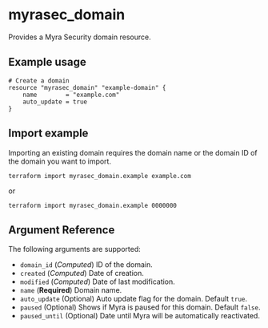 # myrasec_domain

Provides a Myra Security domain resource.

## Example usage

```hcl
# Create a domain
resource "myrasec_domain" "example-domain" {
    name        = "example.com"
    auto_update = true
}
```

## Import example
Importing an existing domain requires the domain name or the domain ID of the domain you want to import.
```hcl
terraform import myrasec_domain.example example.com
```
or  
```hcl
terraform import myrasec_domain.example 0000000
```
## Argument Reference

The following arguments are supported:

* `domain_id` (*Computed*) ID of the domain.
* `created` (*Computed*) Date of creation.
* `modified` (*Computed*) Date of last modification.
* `name` (**Required**) Domain name.
* `auto_update` (Optional) Auto update flag for the domain. Default `true`.
* `paused` (Optional) Shows if Myra is paused for this domain. Default `false`.
* `paused_until` (Optional) Date until Myra will be automatically reactivated.